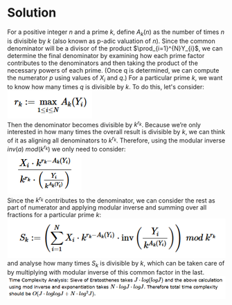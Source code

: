 # Solution 
For a positive integer $n$ and a prime $k$, define $A_{k}(n)$ as the number of times $n$ is divisible by $k$ (also known as p-adic valuation of $n$). Since the common denominator will be a divisor of the product $\prod_{i=1}^{N}Y_{i}$, we can determine the final denominator by examining how each prime factor contributes to the denominators and then taking the product of the necessary powers of each prime. (Once q is determined, we can compute the numerator $p$ using values of $X_{i}$ and $q$.)
For a particular prime $k$, we want to know how many times $q$ is divisible by $k$. To do this, let's consider:   
![s1](s1.png)   
Then the denominator becomes divisible by $k^{r_{k}}$.  Because we’re only interested in how many times the overall result is divisible by $k$, we can think of it as aligning all denominators to $k^{r_{k}}$. Therefore, using the modular inverse $inv(a)\ mod(k^{r_{k}})$ we only need to consider:   
![s2](s2.png)   
Since the $k^{r_{k}}$ contributes to the denominator, we can consider the rest as part of numerator and applying modular inverse and summing over all fractions for a particular prime $k$:   
![s3](s3.png)   
and analyse how many times $S_{k}$ is divisible by $k$, which can be taken care of by multiplying with modular inverse of this common factor in the last.      
![s5](s5.png)